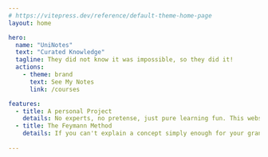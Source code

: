 ```yaml
---
# https://vitepress.dev/reference/default-theme-home-page
layout: home

hero:
  name: "UniNotes"
  text: "Curated Knowledge"
  tagline: They did not know it was impossible, so they did it!
  actions:
    - theme: brand
      text: See My Notes
      link: /courses

features:
  - title: A personal Project
    details: No experts, no pretense, just pure learning fun. This website features a collection of university notes made by none, with love ❤️
  - title: The Feymann Method
    details: If you can't explain a concept simply enough for your grandmother to understand, you haven't truly grasped it. You won't find lengthy lessons here; only neat and simple insights. That's my challenge.
    
---
```


